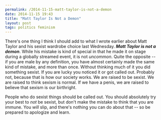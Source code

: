 ```yaml
---
permalink: /2014-11-15-matt-taylor-is-not-a-demon
date: 2014-11-15 19:43
title: "Matt Taylor Is Not a Demon"
layout: post
tags: politics feminism
---
```

There's one thing I think I should add to what I wrote earlier about Matt Taylor and his sexist wardrobe choice last Wednesday. ***Matt Taylor is not a demon***. While his mistake is kind of special in that he made it on stage during a globally streamed event, it is not *uncommon*. Quite the opposite -- if you are male by any definition, you have almost certainly made the same kind of mistake, and more than once. Without thinking much of it you did something sexist. If you are lucky you noticed it or got called out. Probably not, because that is how our society works. We are raised to be sexist. We are raised to think sexism is normal. If we have a penis, we are raised to believe that sexism is our birthright.

People who do sexist things should be called out. You should absolutely try your best to *not* be sexist, but don't make the mistake to think that you are immune. You *will* slip, and there's nothing you can do about that -- so be prepared to apologize and learn.
